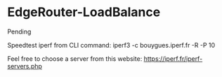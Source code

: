 # EdgeRouter-LoadBalance

Pending

Speedtest iperf from CLI command:
iperf3 -c bouygues.iperf.fr -R -P 10

Feel free to choose a server from this website:
https://iperf.fr/iperf-servers.php

